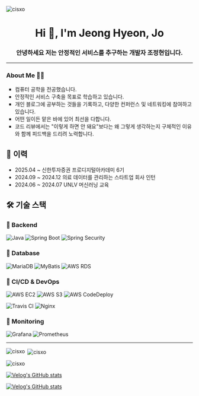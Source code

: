 
<p align="left"> <img src="https://komarev.com/ghpvc/?username=cisxo&label=Profile%20views&color=0e75b6&style=flat" alt="cisxo" /> </p>
<h1 align="center">Hi 👋, I'm Jeong Hyeon, Jo</h1>
<h3 align="center">안녕하세요 저는 안정적인 서비스를 추구하는 개발자 조정현입니다.</h3>

---

### About Me 👋🏻
<ul style = "list-style-type:square;">
<li> 컴퓨터 공학을 전공했습니다. </li>
<li> 안정적인 서비스 구축을 목표로 학습하고 있습니다. </li>
<li> 개인 블로그에 공부하는 것들을 기록하고, 다양한 컨퍼런스 및 네트워킹에 참여하고 있습니다. </li>
<li> 어떤 일이든 맡은 바에 있어 최선을 다합니다.</li>
<li>코드 리뷰에서는 "이렇게 하면 안 돼요"보다는 왜 그렇게 생각하는지 구체적인 이유와 함께 피드백을 드리려 노력합니다.</li>

</ul>



## 📌 이력
* 2025.04 ~         신한투자증권 프로디지털아카데미 6기
* 2024.09 ~ 2024.12 의료 데이터를 관리하는 스타트업 회사 인턴
* 2024.06 ~ 2024.07 UNLV 머신러닝 교육


## 🛠 기술 스택

### 📌 Backend
![Java](https://img.shields.io/badge/Java-ED8B00?style=for-the-badge&logo=java&logoColor=white) ![Spring Boot](https://img.shields.io/badge/Spring%20Boot-6DB33F?style=for-the-badge&logo=spring-boot&logoColor=white) ![Spring Security](https://img.shields.io/badge/Spring%20Security-6DB33F?style=for-the-badge&logo=spring-security&logoColor=white)

### 📌 Database
![MariaDB](https://img.shields.io/badge/MariaDB-003545?style=for-the-badge&logo=mariadb&logoColor=white) ![MyBatis](https://img.shields.io/badge/MyBatis-DC382D?style=for-the-badge&logo=&logoColor=white) ![AWS RDS](https://img.shields.io/badge/AWS%20RDS-527FFF?style=for-the-badge&logo=amazon-aws&logoColor=white)

### 📌 CI/CD & DevOps
![AWS EC2](https://img.shields.io/badge/AWS%20EC2-FF9900?style=for-the-badge&logo=amazon-aws&logoColor=white) ![AWS S3](https://img.shields.io/badge/AWS%20S3-569A31?style=for-the-badge&logo=amazon-aws&logoColor=white) ![AWS CodeDeploy](https://img.shields.io/badge/AWS%20CodeDeploy-232F3E?style=for-the-badge&logo=amazon-aws&logoColor=white)

![Travis CI](https://img.shields.io/badge/TravisCI-3EAAAF?style=for-the-badge&logo=travisci&logoColor=white)  ![Nginx](https://img.shields.io/badge/Nginx-269539?style=for-the-badge&logo=nginx&logoColor=white)

### 📌 Monitoring
![Grafana](https://img.shields.io/badge/Grafana-F46800?style=for-the-badge&logo=grafana&logoColor=white)  ![Prometheus](https://img.shields.io/badge/Prometheus-E6522C?style=for-the-badge&logo=prometheus&logoColor=white)

---
<p><img align="left" src="https://github-readme-stats.vercel.app/api/top-langs?username=cisxo&show_icons=true&locale=en&layout=compact" alt="cisxo" /></p>


<p>&nbsp;<img align="center" src="https://github-readme-stats.vercel.app/api?username=cisxo&show_icons=true&locale=en" alt="cisxo" /></p>

<p><img align="center" src="https://github-readme-streak-stats.herokuapp.com/?user=cisxo&" alt="cisxo" /></p>

[![Velog's GitHub stats](https://velog-readme-stats.vercel.app/api/badge?name=cisxo)](https://velog.io/@cisxo/posts)

[![Velog's GitHub stats](https://velog-readme-stats.vercel.app/api?name=cisxo)](https://velog-readme-stats.vercel.app/api/redirect?name=cisxo)
